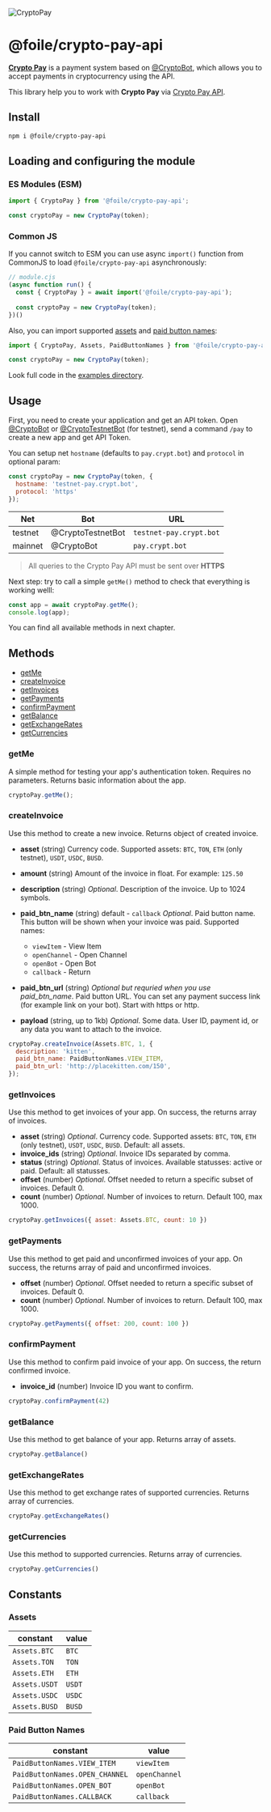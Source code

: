 ![CryptoPay](media/header.svg)

# @foile/crypto-pay-api

**[Crypto Pay](http://t.me/CryptoBot/?start=pay)** is a payment system based on [@CryptoBot](http://t.me/CryptoBot), which allows you to accept payments in cryptocurrency using the API.

This library help you to work with **Crypto Pay** via [Crypto Pay API](https://telegra.ph/Crypto-Pay-API-11-25).

## Install

```sh
npm i @foile/crypto-pay-api
```

## Loading and configuring the module

### ES Modules (ESM)

```js
import { CryptoPay } from '@foile/crypto-pay-api';

const cryptoPay = new CryptoPay(token);
```

### Common JS

If you cannot switch to ESM you can use async `import()` function from CommonJS to load `@foile/crypto-pay-api` asynchronously:

```js
// module.cjs
(async function run() {
  const { CryptoPay } = await import('@foile/crypto-pay-api');
  
  const cryptoPay = new CryptoPay(token);
})()
```

Also, you can import supported [assets](#Assets) and [paid button names](#Paid-Button-Names):

```js
import { CryptoPay, Assets, PaidButtonNames } from '@foile/crypto-pay-api';

const cryptoPay = new CryptoPay(token);
```

Look full code in the [examples directory](https://github.com/Foile/crypto-pay-api/tree/main/examples).

## Usage

First, you need to create your application and get an API token. Open [@CryptoBot](http://t.me/CryptoBot) or [@CryptoTestnetBot](http://t.me/CryptoTestnetBot?start=pay) (for testnet), send a command `/pay` to create a new app and get API Token.

You can setup net `hostname` (defaults to `pay.crypt.bot`) and `protocol` in optional param:

```js
const cryptoPay = new CryptoPay(token, {
  hostname: 'testnet-pay.crypt.bot',
  protocol: 'https'
});
```

Net     | Bot               | URL
------- | ----------------- |------------------------
testnet | @CryptoTestnetBot | `testnet-pay.crypt.bot`
mainnet | @CryptoBot        | `pay.crypt.bot`

> All queries to the Crypto Pay API must be sent over **HTTPS**

Next step: try to call a simple `getMe()` method to check that everything is working welll:

```js
const app = await cryptoPay.getMe();
console.log(app);
```

You can find all available methods in next chapter.

## Methods

* [getMe](#getMe)
* [createInvoice](#createInvoice)
* [getInvoices](#getInvoices)
* [getPayments](#getPayments)
* [confirmPayment](#confirmPayment)
* [getBalance](#getBalance)
* [getExchangeRates](#getExchangeRates)
* [getCurrencies](#getCurrencies)

### getMe

A simple method for testing your app's authentication token. Requires no parameters. Returns basic information about the app.

```js
cryptoPay.getMe();
```

### createInvoice

Use this method to create a new invoice. Returns object of created invoice.

* **asset** (string)
Currency code. Supported assets: `BTC`, `TON`, `ETH` (only testnet), `USDT`, `USDC`, `BUSD`.
* **amount** (string)
Amount of the invoice in float. For example: `125.50`
* **description** (string)
*Optional*. Description of the invoice. Up to 1024 symbols.
* **paid_btn_name** (string) default - `callback`
*Optional*. Paid button name. This button will be shown when your invoice was paid. Supported names:

  * `viewItem` - View Item
  * `openChannel` - Open Channel
  * `openBot` - Open Bot
  * `callback` - Return

* **paid_btn_url** (string)
*Optional but requried when you use paid_btn_name*. Paid button URL. You can set any payment success link (for example link on your bot). Start with https or http.
* **payload** (string, up to 1kb)
*Optional*. Some data. User ID, payment id, or any data you want to attach to the invoice.

```js
cryptoPay.createInvoice(Assets.BTC, 1, {
  description: 'kitten',
  paid_btn_name: PaidButtonNames.VIEW_ITEM,
  paid_btn_url: 'http://placekitten.com/150',
});
```

### getInvoices

Use this method to get invoices of your app. On success, the returns array of invoices.

* **asset** (string)
*Optional*. Currency code. Supported assets: `BTC`, `TON`, `ETH` (only testnet), `USDT`, `USDC`, `BUSD`. Default: all assets.
* **invoice_ids** (string)
*Optional*. Invoice IDs separated by comma.
* **status** (string)
*Optional*. Status of invoices. Available statusses: active or paid. Default: all statusses.
* **offset** (number)
*Optional*. Offset needed to return a specific subset of  invoices. Default 0.
* **count** (number)
*Optional*. Number of invoices to return. Default 100, max 1000.

```js
cryptoPay.getInvoices({ asset: Assets.BTC, count: 10 })
```

### getPayments

Use this method to get paid and unconfirmed invoices of your app. On success, the returns array of paid and unconfirmed invoices.

* **offset** (number)
*Optional*. Offset needed to return a specific subset of  invoices. Default 0.
* **count** (number)
*Optional*. Number of invoices to return. Default 100, max 1000.

```js
cryptoPay.getPayments({ offset: 200, count: 100 })
```

### confirmPayment

Use this method to confirm paid invoice of your app. On success, the return confirmed invoice.

* **invoice_id** (number)
Invoice ID you want to confirm.

```js
cryptoPay.confirmPayment(42)
```

### getBalance

Use this method to get balance of your app. Returns array of assets.

```js
cryptoPay.getBalance()
```

### getExchangeRates

Use this method to get exchange rates of supported currencies. Returns array of currencies.

```js
cryptoPay.getExchangeRates()
```

### getCurrencies

Use this method to supported currencies. Returns array of currencies.

```js
cryptoPay.getCurrencies()
```

## Constants

### Assets

constant      | value
------------- | ------
`Assets.BTC`  | `BTC`
`Assets.TON`  | `TON`
`Assets.ETH`  | `ETH`
`Assets.USDT` | `USDT`
`Assets.USDC` | `USDC`
`Assets.BUSD` | `BUSD`

### Paid Button Names

constant                       | value
------------------------------ | -------------
`PaidButtonNames.VIEW_ITEM`    | `viewItem`
`PaidButtonNames.OPEN_CHANNEL` | `openChannel`
`PaidButtonNames.OPEN_BOT`     | `openBot`
`PaidButtonNames.CALLBACK`     | `callback`
